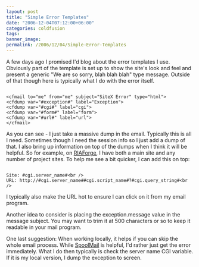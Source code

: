 ```yaml
---
layout: post
title: "Simple Error Templates"
date: "2006-12-04T07:12:00+06:00"
categories: coldfusion 
tags: 
banner_image: 
permalink: /2006/12/04/Simple-Error-Templates
---
```


A few days ago I promised I'd blog about the error templates I use. Obviously part of the template is set up to show the site's look and feel and present a generic "We are so sorry, blah blah blah" type message. Outside of that though here is typically what I do with the error itself. 

<code>
&lt;cfmail to="me" from="me" subject="SiteX Error" type="html"&gt;
&lt;cfdump var="#exception#" label="Exception"&gt;
&lt;cfdump var="#cgi#" label="cgi"&gt;
&lt;cfdump var="#form#" label="form"&gt;
&lt;cfdump var="#url#" label="url"&gt;
&lt;/cfmail&gt;
</code>

As you can see - I just take a massive dump in the email. Typically this is all I need. Sometimes though I need the session info so I just add a dump of that. I also bring up information on top of the dumps when I think it will be helpful. So for example, on <a href="http://www.riaforge.org">RIAForge</a>, I have both a main site and any number of project sites. To help me see a bit quicker, I can add this on top:

<code>
Site: #cgi.server_name#&lt;br /&gt;
URL: http://#cgi.server_name##cgi.script_name#?#cgi.query_string#&lt;br /&gt;
</code>

I typically also make the URL hot to ensure I can click on it from my email program. 

Another idea to consider is placing the exception.message value in the message subject. You may want to trim it at 500 characters or so to keep it readable in your mail program. 

One last suggestion: When working locally, it helps if you can skip the whole email process. While <a href="http://ray.camdenfamily.com/projects/spoolmail/">SpoolMail</a> is helpful, I'd rather just get the error immediately. What I do then typically is check the server name CGI variable. If it is my local version, I dump the exception to screen.